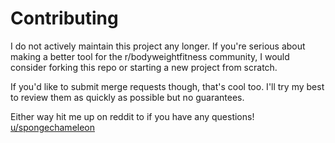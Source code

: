 # Contributing

I do not actively maintain this project any longer. If you're serious about making a better tool for the r/bodyweightfitness community, I would consider forking this repo or starting a new project from scratch.

If you'd like to submit merge requests though, that's cool too. I'll try my best to review them as quickly as possible but no guarantees.

Either way hit me up on reddit to if you have any questions! [u/spongechameleon](https://www.reddit.com/user/spongechameleon)
